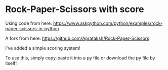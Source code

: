 # Rock-Paper-Scissors with score

Using code from here: https://www.askpython.com/python/examples/rock-paper-scissors-in-python

A fork from here: https://github.com/Aprataksh/Rock-Paper-Scissors

I've added a simple scoring system!

To use this, simply copy-paste it into a py file or download the py file by itself!
